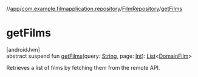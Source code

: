//[app](../../../index.md)/[com.example.filmapplication.repository](../index.md)/[FilmRepository](index.md)/[getFilms](get-films.md)

# getFilms

[androidJvm]\
abstract suspend fun [getFilms](get-films.md)(query: [String](https://kotlinlang.org/api/latest/jvm/stdlib/kotlin/-string/index.html), page: [Int](https://kotlinlang.org/api/latest/jvm/stdlib/kotlin/-int/index.html)): [List](https://kotlinlang.org/api/latest/jvm/stdlib/kotlin.collections/-list/index.html)&lt;[DomainFilm](../../com.example.filmapplication.domain/-domain-film/index.md)&gt;

Retrieves a list of films by fetching them from the remote API.
